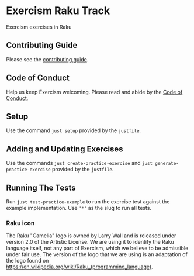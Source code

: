# Exercism Raku Track

Exercism exercises in Raku

## Contributing Guide

Please see the [contributing guide](https://exercism.org/docs/building).

## Code of Conduct

Help us keep Exercism welcoming. Please read and abide by the
[Code of Conduct](https://exercism.org/code-of-conduct).

## Setup

Use the command `just setup` provided by the `justfile`.


## Adding and Updating Exercises


Use the commands `just create-practice-exercise` and `just generate-practice-exercise` provided by the `justfile`.

## Running The Tests

Run `just test-practice-example` to run the exercise test against the example implementation.
Use `'*'` as the slug to run all tests.

### Raku icon

The Raku "Camelia" logo is owned by Larry Wall and is released under version 2.0 of the Artistic License. We are using it to identify the Raku language itself, not any part of Exercism, which we believe to be admissible under fair use. The version of the logo that we are using is an adaptation of the logo found on <https://en.wikipedia.org/wiki/Raku_(programming_language)>.
